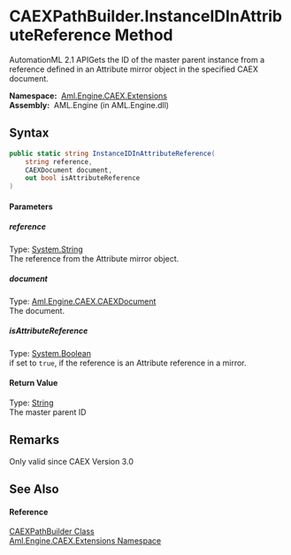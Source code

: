 CAEXPathBuilder.InstanceIDInAttributeReference Method
=====================================================
AutomationML 2.1 APIGets the ID of the master parent instance from a reference defined in an Attribute mirror object in the specified CAEX document.

  **Namespace:**  [Aml.Engine.CAEX.Extensions][1]  
  **Assembly:**  AML.Engine (in AML.Engine.dll)

Syntax
------

```csharp
public static string InstanceIDInAttributeReference(
	string reference,
	CAEXDocument document,
	out bool isAttributeReference
)
```

#### Parameters

##### *reference*
Type: [System.String][2]  
The reference from the Attribute mirror object.

##### *document*
Type: [Aml.Engine.CAEX.CAEXDocument][3]  
The document.

##### *isAttributeReference*
Type: [System.Boolean][4]  
if set to `true`, if the reference is an Attribute reference in a mirror.

#### Return Value
Type: [String][2]  
 The master parent ID 

Remarks
-------
 Only valid since CAEX Version 3.0 

See Also
--------

#### Reference
[CAEXPathBuilder Class][5]  
[Aml.Engine.CAEX.Extensions Namespace][1]  

[1]: ../README.md
[2]: https://docs.microsoft.com/dotnet/api/system.string
[3]: ../../Aml.Engine.CAEX/CAEXDocument/README.md
[4]: https://docs.microsoft.com/dotnet/api/system.boolean
[5]: README.md
[6]: https://www.automationml.org
[7]: ../../icons/logoShade.png